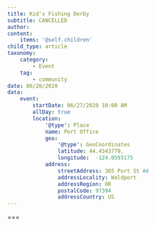 ```yaml
---
title: Kid's Fishing Derby
subtitle: CANCELLED
author: 
content:
    items: '@self.children'
child_type: article
taxonomy:
    category: 
        - Event
    tag: 
        - community
date: 06/20/2020
data:
    event:
        startDate: 06/27/2020 10:00 AM
        allDay: true
        location:
            '@type': Place
            name: Port Office
            geo:
                '@type': GeoCoordinates
                latitude: 44.4343779,
                longitude:  -124.0593175 
            address:
                streetAddress: 365 Port St #A
                addressLocality: Waldport
                addressRegion: OR
                postalCode: 97394
                addressCountry: US
---
```




===
